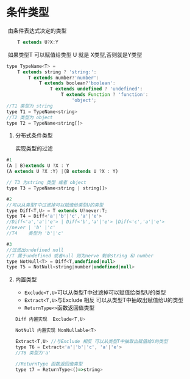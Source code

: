 # 条件类型

​	由条件表达式决定的类型

```js
	T extends U?X:Y
```


​	如果类型T 可以赋值给类型 U 就是 X类型,否则就是Y类型

```js
type TypeName<T> =
    T extends string ? 'string:':
        T extends number?'number':
            T extends boolean?'boolean':
                T extends undefined ? 'undefined':
                    T extends Function ? 'function':
                        'object';
//T1 类型为 string
type T1 = TypeName<string>
//T2 类型为 object
type T2 = TypeName<string[]>
```

1. 分布式条件类型

   实现类型的过滤

```js
#1
(A | B)extends U ?X : Y
(A extends U ?X :Y) |(B extends U ?X : Y)

// T3 为string 类型 或者 object
type T3 = TypeName<string | string[]>

#2
//可以从类型T中过滤掉可以赋值给类型U的类型
type Diff<T,U> = T extends U?never:T;
type T4 = Diff<'a'|'b'|'c','a'|'e'>
//Diff<'a','a'|'e'> | Diff<'b','a'|'e'> |Diff<'c','a'|'e'>
//never | 'b' |'c'
//T4    类型为 'b'|'c'

#3
//过滤出undefined null
//T 属于undefined 或者null 则为nerve 剩余string 和 number
type NotNull<T> = Diff<T,undefined|null>
type T5 = NotNull<string|number|undefined|null>

```

2. 内置类型

   - `Exclude<T,U>`可以从类型T中过滤掉可以赋值给类型U的类型
   - `Extract<T,U>`与Exclude 相反 可以从类型T中抽取出赋值给U的类型
   - `ReturnType<>`函数返回值类型

   ```js
   Diff 内置实现  Exclude<T,U>
   
   NotNull 内置实现 NonNullable<T>
   
   Extract<T,U> //与Exclude 相反 可以从类型T中抽取出赋值给U的类型
   type T6 = Extract<'a'|'b'|'c', 'a'|'e'>
   //T6 类型为'a'
   
   //ReturnType 函数返回值类型
   type t7 = ReturnType<()=>string>
   
   ```